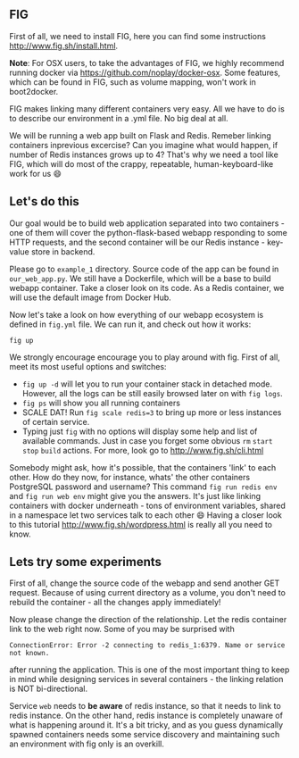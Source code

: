 ## FIG

First of all, we need to install FIG, here you can find some instructions http://www.fig.sh/install.html.

**Note**: For OSX users, to take the advantages of FIG, we highly recommend running docker via https://github.com/noplay/docker-osx. Some features, which can be found in FIG, such as volume mapping, won't work in boot2docker.

FIG makes linking many different containers very easy. All we have to do is to describe our environment in a .yml file. No big deal at all. 

We will be running a web app built on Flask and Redis. Remeber linking containers inprevious excercise? Can you imagine what would happen, if number of Redis instances grows up to 4? That's why we need a tool like FIG, which will do most of the crappy, repeatable, human-keyboard-like work for us :smile:

## Let's do this

Our goal would be to build web application separated into two containers - one of them will cover the python-flask-based webapp responding to some HTTP requests, and the second container will be our Redis instance - key-value store in backend.

Please go to `example_1` directory.
Source code of the app can be found in `our_web_app.py`.
We still have a Dockerfile, which will be a base to build webapp container. Take a closer look on its code.
As a Redis container, we will use the default image from Docker Hub.

Now let's take a look on how everything of our webapp ecosystem is defined in `fig.yml` file. We can run it, and check out how it works:
```
fig up
```

We strongly encourage encourage you to play around with fig. First of all, meet its most useful options and switches:
* `fig up -d` will let you to run your container stack in detached mode. However, all the logs can be still easily browsed later on with `fig logs`. 
* `fig ps` will show you all running containers
* SCALE DAT! Run `fig scale redis=3` to bring up more or less instances of certain service. 
* Typing just `fig` with no options will display some help and list of available commands. Just in case you forget some obvious `rm` `start` `stop` `build` actions.
For more, look go to http://www.fig.sh/cli.html

Somebody might ask, how it's possible, that the containers 'link' to each other. How do they now, for instance, whats' the other containers PostgreSQL password and username? This command `fig run redis env` and `fig run web env` might give you the answers. It's just like linking containers with docker underneath - tons of environment variables, shared in a namespace let two services talk to each other :smile: Having a closer look to this tutorial http://www.fig.sh/wordpress.html is really all you need to know.

## Lets try some experiments 

First of all, change the source code of the webapp and send another GET request. Because of using current directory as a volume, you don't need to rebuild the container - all the changes apply immediately!

Now please change the direction of the relationship. Let the redis container link to the web right now. Some of you may be surprised with 
```
ConnectionError: Error -2 connecting to redis_1:6379. Name or service not known.
```
after running the application. This is one of the most important thing to keep in mind while designing services in several containers - the linking relation is NOT bi-directional.

Service `web` needs to **be aware** of redis instance, so that it needs to link to redis instance. On the other hand, redis instance is completely unaware of what is happening around it. It's a bit tricky, and as you guess dynamically spawned containers needs some service discovery and maintaining such an environment with fig only is an overkill.



